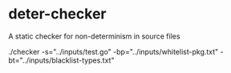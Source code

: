 # deter-checker
A static checker for non-determinism in source files

./checker -s="../inputs/test.go" -bp="../inputs/whitelist-pkg.txt" -bt="../inputs/blacklist-types.txt"
